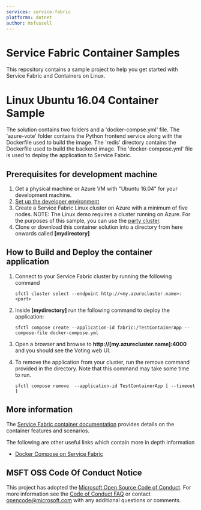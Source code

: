 ```yaml
---
services: service-fabric
platforms: dotnet
author: msfussell
---
```


# Service Fabric Container Samples
This repository contains a sample project to help you get started with Service Fabric and Containers on Linux.

# Linux Ubuntu 16.04 Container Sample
The solution contains two folders and a 'docker-compse.yml' file. The 'azure-vote' folder contains the Python frontend service along with the Dockerfile used to build the image. The 'redis' directory contains the Dockerfile used to build the backend image. The 'docker-compose.yml' file is used to deploy the application to Service Fabric. 

## Prerequisites for development machine
1. Get a physical machine or Azure VM with "Ubuntu 16.04" for your development machine. 
2. [Set up the developer environment](https://docs.microsoft.com/en-us/azure/service-fabric/service-fabric-get-started-linux) 
3. Create a Service Fabric Linux cluster on Azure with a minimum of five nodes. 
    NOTE: The Linux demo requires a cluster running on Azure. For the purposes of this sample, you can use the [party cluster](https://try.servicefabric.azure.com/).
4. Clone or download this container solution into a directory from here onwards called **[mydirectory]**

## How to Build and Deploy the container application
1. Connect to your Service Fabric cluster by running the following command

    ```sfctl cluster select --endpoint http://<my.azurecluster.name>:<port>```
2. Inside **[mydirectory]** run the following command to deploy the application: 

    ```sfctl compose create --application-id fabric:/TestContainerApp --compose-file docker-compose.yml```
3. Open a browser and browse to **http://[my.azurecluster.name]:4000** and you should see the Voting web UI. 
5. To remove the application from your cluster, run the remove command provided in the directory. Note that this command may take some time to run. 

    ```sfctl compose remove  --application-id TestContainerApp [ --timeout ]```

## More information
The [Service Fabric container documentation](https://docs.microsoft.com/en-us/azure/service-fabric/service-fabric-linux-overview) provides details on the container features and scenarios.

The following are other useful links which contain more in depth information
- [Docker Compose on Service Fabric](https://docs.microsoft.com/en-us/azure/service-fabric/service-fabric-docker-compose)

## MSFT OSS Code Of Conduct Notice
This project has adopted the [Microsoft Open Source Code of Conduct](https://opensource.microsoft.com/codeofconduct/). For more information see the [Code of Conduct FAQ](https://opensource.microsoft.com/codeofconduct/faq/) or contact [opencode@microsoft.com](mailto:opencode@microsoft.com) with any additional questions or comments.

<!-- Links -->

[service-fabric-docs]: http://aka.ms/servicefabricdocs
[service-fabric-containers-overview]: https://docs.microsoft.com/en-us/azure/service-fabric/service-fabric-containers-overview/
[service-fabric-samples]: http://aka.ms/servicefabricsamples

